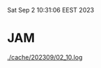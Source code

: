 Sat Sep  2 10:31:06 EEST 2023
# JAM
<a href='./cache/202309/02_10.log'>./cache/202309/02_10.log</a>
